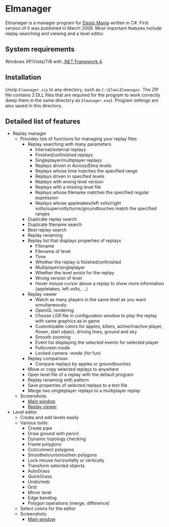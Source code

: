# Elmanager
Elmanager is a manager program for [Elasto Mania](http://www.elastomania.com) written in C#. First version of it was published in March 2009. Most important features include replay searching and viewing and a level editor.

## System requirements
Windows XP/Vista/7/8 with [.NET Framework 4](http://download.microsoft.com/download/9/5/A/95A9616B-7A37-4AF6-BC36-D6EA96C8DAAE/dotNetFx40_Full_x86_x64.exe).

## Installation
Unzip `Elmanager.zip` to any directory, such as `C:\Elma\Elmanager`. The ZIP file contains 2 DLL files that are required for the program to work correctly (keep them in the same directory as `Elmanager.exe`). Program settings are also saved in this directory.

## Detailed list of features

-   Replay manager
    -   Provides lots of functions for managing your replay files
        -   Replay searching with many parameters
            -   Internal/external replays
            -   Finished/unfinished replays
            -   Singleplayer/multiplayer replays
            -   Replays driven in Across/Elma levels
            -   Replays whose time matches the specified range
            -   Replays driven in specified levels
            -   Replays with wrong level version
            -   Replays with a missing level file
            -   Replays whose filename matches the specified regular expression
            -   Replays whose appletakes/left volts/right volts/supervolts/turns/groundtouches match the specified ranges
        -   Duplicate replay search
        -   Duplicate filename search
        -   Best replay search
        -   Replay renaming
        -   Replay list that displays properties of replays
            -   Filename
            -   Filename of level
            -   Time
            -   Whether the replay is finished/unfinished
            -   Multiplayer/singleplayer
            -   Whether the level exists for the replay
            -   Wrong version of level
            -   Hover mouse cursor above a replay to show more information (appletakes, left volts, ...)
        -   Replay viewer
            -   Watch as many players in the same level as you want simultaneously
            -   OpenGL rendering
            -   Choose LGR file in configuration window to play the replay with same graphics as in game
            -   Customizable colors for apples, killers, active/inactive player, flower, start object, driving lines, ground and sky
            -   Smooth zooming
            -   Event list displaying the selected events for selected player
            -   Fullscreen mode
            -   Locked camera -mode (for fun)
        -   Replay comparison
            -   Compare replays by apples or groundtouches
        -   Move or copy selected replays to anywhere
        -   Open level file of a replay with the default program
        -   Replay renaming with pattern
        -   Save properties of selected replays to a text file
        -   Merge two singleplayer replays to a multiplayer replay
    -   Screenshots
        -   [Main window](pictures/RM.png)
        -   [Replay viewer](pictures/RMviewer.png)
-   Level editor
    -   Create and edit levels easily
    -   Various tools:
        -   Create pipe
        -   Draw ground with pencil
        -   Dynamic topology checking
        -   Frame polygons
        -   Cut/connect polygons
        -   Smoothen/unsmoothen polygons
        -   Lock mouse horizontally or vertically
        -   Transform selected objects
        -   AutoGrass
        -   QuickGrass
        -   Undo/redo
        -   Grid
        -   Mirror level
        -   Edge bending
        -   Polygon operations (merge, difference)
    -   Select colors for the editor
    -   Screenshots
        -   [Main window](pictures/leveleditor.png)